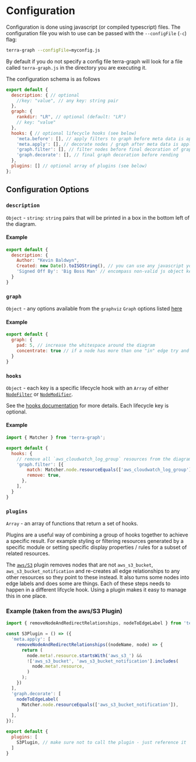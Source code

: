 # Configuration

Configuration is done using javascript (or compiled typescript) files. The configuration file you wish to use can be passed with the `--configFile` (`-c`) flag:

```bash
terra-graph --configFile=myconfig.js
```

By default if you do not specify a config file terra-graph will look for a file called `terra-graph.js` in the directory you are executing it.

The configuration schema is as follows

```javascript
export default {
  description: { // optional
    //key: "value", // any key: string pair
  },
  graph: {
    rankdir: "LR", // optional (default: "LR")
    // key: "value"
  },
  hooks: { // optional lifecycle hooks (see below)
    'meta.before': [], // apply filters to graph before meta data is applied to nodes
    'meta.apply': [], // decorate nodes / graph after meta data is applied to nodes
    'graph.filter': [], // filter nodes before final decoration of graph (meta data is available to use to filter)
    'graph.decorate': [], // final graph decoration before rending
  },
  plugins: [] // optional array of plugins (see below)
};
```

## Configuration Options

### `description`

`Object` - `string`: `string` pairs that will be printed in a box in the bottom left of the diagram.

#### Example

```javascript
export default {
  description: {
    Author: "Kevin Baldwyn",
    Created: new Date().toISOString(), // you can use any javascript you like to create the value
    'Signed Off By': 'Big Boss Man' // encompass non-valid js object keys with quotes
  }
}
```

### `graph`

`Object` - any options available from the `graphviz` `Graph` options listed [here](https://graphviz.org/docs/graph/)

#### Example

```javascript
export default {
  graph: {
    pad: 5, // increase the whitespace around the diagram
    concentrate: true // if a node has more than one "in" edge try and concentrate them into one edge (potentially makes it more readable in the case of lots of edges)
  }
}
```

### `hooks`

`Object` - each key is a specific lifecycle hook with an `Array` of either [`NodeFilter`](../src/Nodes/Filter.ts) or [`NodeModifier`](../src/Nodes/Modifier.ts).

See the [hooks documentation](./hooks.md) for more details. Each lifecycle key is optional.

#### Example

```javascript
import { Matcher } from 'terra-graph';

export default {
  hooks: {
    // remove all `aws_cloudwatch_log_group` resources from the diagram
    'graph.filter': [{
        match: Matcher.node.resourceEquals(['aws_cloudwatch_log_group']),
        remove: true,
      },
    ],
  }
}
```

### `plugins`

`Array` - an array of functions that return a set of hooks.

Plugins are a useful way of combining a group of hooks together to achieve a specific result. For example styling or filtering resources generated by a specific module or setting specific display properties / rules for a subset of related resources.

The [`aws/S3`](../src/Graph/Plugins/aws/S3.ts) plugin removes nodes that are not `aws_s3_bucket`, `aws_s3_bucket_notification` and re-creates all edge relationships to any other resources so they point to these instead. It also turns some nodes into edge labels and does some are things. Each of these steps needs to happen in a different lifcycle hook. Using a plugin makes it easy to manage this in one place.

### Example (taken from the aws/S3 Plugin)

```javascript
import { removeNodeAndRedirectRelationships, nodeToEdgeLabel } from 'terra-graph';

const S3Plugin = () => ({
  'meta.apply': [
    removeNodeAndRedirectRelationships((nodeName, node) => {
      return (
        node.meta!.resource.startsWith('aws_s3_') &&
        !['aws_s3_bucket', 'aws_s3_bucket_notification'].includes(
          node.meta!.resource,
        )
      );
    })
  ],
  'graph.decorate': [
    nodeToEdgeLabel(
      Matcher.node.resourceEquals(['aws_s3_bucket_notification']),
    )
  ],
});

export default {
  plugins: [
    S3Plugin, // make sure not to call the plugin - just reference it
  ]
}
```

